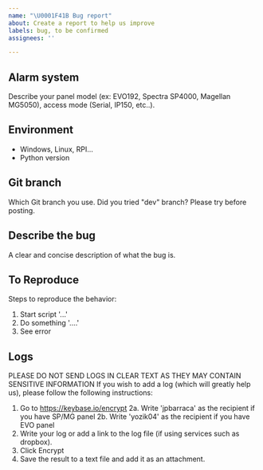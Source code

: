 ```yaml
---
name: "\U0001F41B Bug report"
about: Create a report to help us improve
labels: bug, to be confirmed
assignees: ''

---
```


## Alarm system
Describe your panel model (ex: EVO192, Spectra SP4000, Magellan MG5050), access mode (Serial, IP150, etc..).

## Environment
- Windows, Linux, RPI...
- Python version

## Git branch
Which Git branch you use. Did you tried "dev" branch? Please try before posting.

## Describe the bug
A clear and concise description of what the bug is.

## To Reproduce
Steps to reproduce the behavior:
1. Start script '...'
2. Do something '....'
3. See error

## Logs
PLEASE DO NOT SEND LOGS IN CLEAR TEXT AS THEY MAY CONTAIN SENSITIVE INFORMATION
If you wish to add a log (which will greatly help us), please follow the following instructions:

1. Go to https://keybase.io/encrypt
2a. Write 'jpbarraca' as the recipient if you have SP/MG panel
2b. Write 'yozik04' as the recipient if you have EVO panel
3. Write your log or add a link to the log file (if using services such as dropbox).
4. Click Encrypt
5. Save the result to a text file and add it as an attachment.
